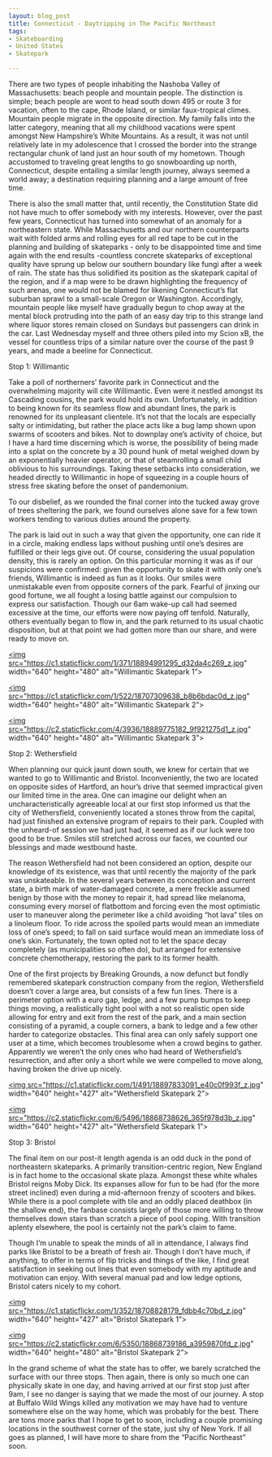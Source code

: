 ```yaml
---
layout: blog_post
title: Connecticut - Daytripping in The Pacific Northeast
tags: 
- Skateboarding
- United States
- Skatepark

---
```


There are two types of people inhabiting the Nashoba Valley of Massachusetts: beach people and mountain people. The distinction is simple; beach people are wont to head south down 495 or route 3 for vacation, often to the cape, Rhode Island, or similar faux-tropical climes. Mountain people migrate in the opposite direction. My family falls into the latter category, meaning that all my childhood vacations were spent amongst New Hampshire’s White Mountains. As a result, it was not until relatively late in my adolescence that I crossed the border into the strange rectangular chunk of land just an hour south of my hometown. Though accustomed to traveling great lengths to go snowboarding up north, Connecticut, despite entailing a similar length journey, always seemed a world away; a destination requiring planning and a large amount of free time.

There is also the small matter that, until recently, the Constitution State did not have much to offer somebody with my interests. However, over the past few years, Connecticut has turned into somewhat of an anomaly for a northeastern state. While Massachusetts and our northern counterparts wait with folded arms and rolling eyes for all red tape to be cut in the planning and building of skateparks - only to be disappointed time and time again with the end results -countless concrete skateparks of exceptional quality have sprung up below our southern boundary like fungi after a week of rain. The state has thus solidified its position as the skatepark capital of the region, and if a map were to be drawn highlighting the frequency of such arenas, one would not be blamed for likening Connecticut’s flat suburban sprawl to a small-scale Oregon or Washington. Accordingly, mountain people like myself have gradually begun to chop away at the mental block protruding into the path of an easy day trip to this strange land where liquor stores remain closed on Sundays but passengers can drink in the car. Last Wednesday myself and three others piled into my Scion xB, the vessel for countless trips of a similar nature over the course of the past 9 years, and made a beeline for Connecticut.

Stop 1: Willimantic

Take a poll of northerners’ favorite park in Connecticut and the overwhelming majority will cite Willimantic. Even were it nestled amongst its Cascading cousins, the park would hold its own. Unfortunately, in addition to being known for its seamless flow and abundant lines, the park is renowned for its unpleasant clientele. It’s not that the locals are especially salty or intimidating, but rather the place acts like a bug lamp shown upon swarms of scooters and bikes. Not to downplay one’s activity of choice, but I have a hard time discerning which is worse, the possibility of being made into a splat on the concrete by a 30 pound hunk of metal weighed down by an exponentially heavier operator, or that of steamrolling a small child oblivious to his surroundings. Taking these setbacks into consideration, we headed directly to Willimantic in hope of squeezing in a couple hours of stress free skating before the onset of pandemonium. 

To our disbelief, as we rounded the final corner into the tucked away grove of trees sheltering the park, we found ourselves alone save for a few town workers tending to various duties around the property.  

The park is laid out in such a way that given the opportunity, one can ride it in a circle, making endless laps without pushing until one’s desires are fulfilled or their legs give out. Of course, considering the usual population density, this is rarely an option. On this particular morning it was as if our suspicions were confirmed: given the opportunity to skate it with only one’s friends, Willimantic is indeed as fun as it looks. Our smiles were unmistakable even from opposite corners of the park. Fearful of jinxing our good fortune, we all fought a losing battle against our compulsion to express our satisfaction. Though our 6am wake-up call had seemed excessive at the time, our efforts were now paying off tenfold. Naturally, others eventually began to flow in, and the park returned to its usual chaotic disposition, but at that point we had gotten more than our share, and were ready to move on.

<a href="https://www.flickr.com/photos/125061170@N06/18894991295" title="Willimantic Skatepark 1 by Kevin Bicknell, on Flickr"><img src="https://c1.staticflickr.com/1/371/18894991295_d32da4c269_z.jpg" width="640" height="480" alt="Willimantic Skatepark 1”></a>

<a href="https://www.flickr.com/photos/125061170@N06/18707309638" title="Willimantic Skatepark 2 by Kevin Bicknell, on Flickr"><img src="https://c1.staticflickr.com/1/522/18707309638_b8b6bdac0d_z.jpg" width="640" height="480" alt="Willimantic Skatepark 2”></a>

<a href="https://www.flickr.com/photos/125061170@N06/18889775182" title="Willimantic Skatepark 3 by Kevin Bicknell, on Flickr"><img src="https://c2.staticflickr.com/4/3936/18889775182_9f921275d1_z.jpg" width="640" height="480" alt="Willimantic Skatepark 3”></a>

Stop 2: Wethersfield 

When planning our quick jaunt down south, we knew for certain that we wanted to go to Willimantic and Bristol. Inconveniently, the two are located on opposite sides of Hartford, an hour’s drive that seemed impractical given our limited time in the area.  One can imagine our delight when an uncharacteristically agreeable local at our first stop informed us that the city of Wethersfield, conveniently located a stones throw from the capital, had just finished an extensive program of repairs to their park. Coupled with the unheard-of session we had just had, it seemed as if our luck were too good to be true. Smiles still stretched across our faces, we counted our blessings and made westbound haste.

The reason Wethersfield had not been considered an option, despite our knowledge of its existence, was that until recently the majority of the park was unskateable. In the several years between its conception and current state, a birth mark of water-damaged concrete, a mere freckle assumed benign by those with the money to repair it, had spread like melanoma, consuming every morsel of flatbottom and forcing even the most optimistic user to maneuver along the perimeter like a child avoiding “hot lava” tiles on a linoleum floor. To ride across the spoiled parts would mean an immediate loss of one’s speed; to fall on said surface would mean an immediate loss of one’s skin. Fortunately, the town opted not to let the space decay completely (as municipalities so often do), but arranged for extensive concrete chemotherapy, restoring the park to its former health.

One of the first projects by Breaking Grounds, a now defunct but fondly remembered skatepark construction company from the region, Wethersfield doesn’t cover a large area, but consists of a few fun lines. There is a perimeter option with a euro gap, ledge, and a few pump bumps to keep things moving, a realistically tight pool with a not so realistic open side allowing for entry and exit from the rest of the park, and a main section consisting of a pyramid, a couple corners, a bank to ledge and a few other harder to categorize obstacles. This final area can only safely support one user at a time, which becomes troublesome when a crowd begins to gather.  Apparently we weren’t the only ones who had heard of Wethersfield’s resurrection, and after only a short while we were compelled to move along, having broken the drive up nicely.

<a href="https://www.flickr.com/photos/125061170@N06/18897833091" title="Wethersfield Skatepark 2 by Kevin Bicknell, on Flickr"><img src="https://c1.staticflickr.com/1/491/18897833091_e40c0f993f_z.jpg" width="640" height="427" alt="Wethersfield Skatepark 2”></a>

<a href="https://www.flickr.com/photos/125061170@N06/18868738626" title="Wethersfield Skatepark 1 by Kevin Bicknell, on Flickr"><img src="https://c2.staticflickr.com/6/5496/18868738626_365f978d3b_z.jpg" width="640" height="427" alt="Wethersfield Skatepark 1”></a>

Stop 3: Bristol

The final item on our post-it length agenda is an odd duck in the pond of northeastern skateparks. A primarily transition-centric region, New England is in fact home to the occasional skate plaza. Amongst these white whales Bristol reigns Moby Dick. Its expanses allow for fun to be had (for the more street inclined) even during a mid-afternoon frenzy of scooters and bikes. While there is a pool complete with tile and an oddly placed deathbox (in the shallow end), the fanbase consists largely of those more willing to throw themselves down stairs than scratch a piece of pool coping. With transition aplenty elsewhere, the pool is certainly not the park’s claim to fame.

Though I’m unable to speak the minds of all in attendance, I always find parks like Bristol to be a breath of fresh air. Though I don’t have much, if anything, to offer in terms of flip tricks and things of the like, I find great satisfaction in seeking out lines that even somebody with my aptitude and motivation can enjoy. With several manual pad and low ledge options, Bristol caters nicely to my cohort.

<a href="https://www.flickr.com/photos/125061170@N06/18708828179" title="Bristol Skatepark 1 by Kevin Bicknell, on Flickr"><img src="https://c1.staticflickr.com/1/352/18708828179_fdbb4c70bd_z.jpg" width="640" height="427" alt="Bristol Skatepark 1”></a>

<a href="https://www.flickr.com/photos/125061170@N06/18868739186" title="Bristol Skatepark 2 by Kevin Bicknell, on Flickr"><img src="https://c2.staticflickr.com/6/5350/18868739186_a3959870fd_z.jpg" width="640" height="480" alt="Bristol Skatepark 2”></a>

In the grand scheme of what the state has to offer, we barely scratched the surface with our three stops. Then again, there is only so much one can physically skate in one day, and having arrived at our first stop just after 9am, I see no danger is saying that we made the most of our journey. A stop at Buffalo Wild Wings killed any motivation we may have had to venture somewhere else on the way home, which was probably for the best.  There are tons more parks that I hope to get to soon, including a couple promising locations in the southwest corner of the state, just shy of New York. If all goes as planned, I will have more to share from the “Pacific Northeast” soon.
